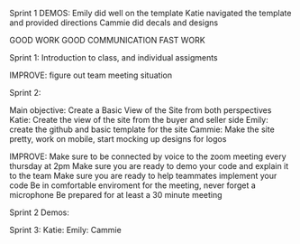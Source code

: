 Sprint 1 DEMOS:
Emily did well on the template
Katie navigated the template and provided directions
Cammie did decals and designs

GOOD WORK
GOOD COMMUNICATION
FAST WORK

Sprint 1: 
Introduction to class, and individual assigments

IMPROVE: figure out team meeting situation

Sprint 2:

Main objective: Create a Basic View of the Site from both perspectives
Katie: Create the view of the site from the buyer and seller side
Emily: create the github and basic template for the site
Cammie: Make the site pretty, work on mobile, start mocking up designs for logos

IMPROVE: 
Make sure to be connected by voice to the zoom meeting every thursday at 2pm
Make sure you are ready to demo your code and explain it to the team
Make sure you are ready to help teammates implement your code
Be in comfortable enviroment for the meeting, never forget a microphone
Be prepared for at least a 30 minute meeting

Sprint 2 Demos:


Sprint 3: 
Katie: 
Emily:
Cammie
